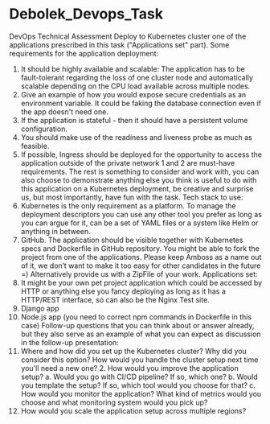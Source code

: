 # Debolek_Devops_Task
DevOps Technical Assessment
Deploy to Kubernetes cluster one of the applications prescribed in this task ("Applications set"
part).
Some requirements for the application deployment:
1. It should be highly available and scalable: The application has to be fault-tolerant regarding
the loss of one cluster node and automatically scalable depending on the CPU load available
across multiple nodes.
2. Give an example of how you would expose secure credentials as an environment variable.
It could be faking the database connection even if the app doesn't need one.
3. If the application is stateful - then it should have a persistent volume configuration.
4. You should make use of the readiness and liveness probe as much as feasible.
5. If possible, Ingress should be deployed for the opportunity to access the application
outside of the private network
1 and 2 are must-have requirements. The rest is something to consider and work with, you
can also choose to demonstrate anything else you think is useful to do with this application on
a Kubernetes deployment, be creative and surprise us, but most importantly, have fun with the
task.
Tech stack to use:
1. Kubernetes is the only requirement as a platform. To manage the deployment descriptors
you can use any other tool you prefer as long as you can argue for it, can be a set of
YAML files or a system like Helm or anything in between.
2. GitHub. The application should be visible together with Kubernetes specs and Dockerfile
in GitHub repository. You might be able to fork the project from one of the applications.
Please keep Amboss as a name out of it, we don’t want to make it too easy for other
candidates in the future =) Alternatively provide us with a ZipFile of your work.
Applications set:
1. It might be your own pet project application which could be accessed by HTTP or
anything else you fancy deploying as long as it has a HTTP/REST interface, so can also
be the Nginx Test site.
2. Django app
3. Node.js app (you need to correct npm commands in Dockerfile in this case)
Follow-up questions that you can think about or answer already, but they also serve
as an example of what you can expect as discussion in the follow-up
presentation:
1. Where and how did you set up the Kubernetes cluster? Why did you consider this
option? How would you handle the cluster setup next time you'll need a new one? 2.
How would you improve the application setup?
a. Would you go with CI/CD pipeline? If so, which one?
b. Would you template the setup? If so, which tool would you choose for that? c.
How would you monitor the application? What kind of metrics would you choose
and what monitoring system would you pick up?
3. How would you scale the application setup across multiple regions?
